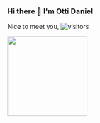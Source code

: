 ### Hi there 👋 I'm Otti Daniel

Nice to meet you, ![visitors](https://visitor-badge.glitch.me/badge?page_id=page.id)

<!--START_SECTION:waka-->
<!--END_SECTION:waka-->

<img height="180em" src="https://github-readme-stats.vercel.app/api?username=Sir-Dazzling&show_icons=true&hide_border=true&&count_private=true&include_all_commits=true" />

<!--
**Sir-Dazzling/Sir-Dazzling** is a ✨ _special_ ✨ repository because its `README.md` (this file) appears on your GitHub profile.

Here are some ideas to get you started:

- 🔭 I’m currently working on ...
- 🌱 I’m currently learning ...
- 👯 I’m looking to collaborate on ...
- 🤔 I’m looking for help with ...
- 💬 Ask me about ...
- 📫 How to reach me: ...
- 😄 Pronouns: ...
- ⚡ Fun fact: ...
-->
